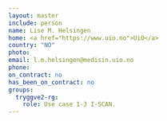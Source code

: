 ```yaml
---
layout: master
include: person
name: Lise M. Helsingen
home: <a href="https://www.uio.no">UiO</a>
country: "NO"
photo:
email: l.m.helsingen@medisin.uio.no
phone:
on_contract: no
has_been_on_contract: no
groups:
  tryggve2-rg:
    role: Use case 1-3 I-SCAN.
---
```

